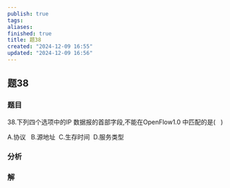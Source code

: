 ```yaml
---
publish: true
tags: 
aliases: 
finished: true
title: 题38
created: "2024-12-09 16:55"
updated: "2024-12-09 16:56"
---
```

## 题38
### 题目
38.下列四个选项中的IP 数据报的首部字段,不能在OpenFlow1.0 中匹配的是(   )  

A.协议   B.源地址  C.生存时间  D.服务类型  
### 分析

### 解